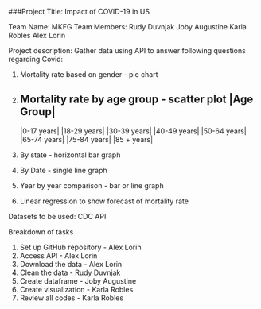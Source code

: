 ###Project Title: Impact of COVID-19 in US

Team Name: MKFG
Team Members:
	Rudy Duvnjak
	Joby Augustine
	Karla Robles
	Alex Lorin

Project description:
Gather data using API to answer following questions regarding Covid:
1. Mortality rate based on gender - pie chart
2. Mortality rate by age group - scatter plot
    |Age Group|
    -----------
    |0-17 years|
    |18-29 years|
    |30-39 years|
    |40-49 years|
    |50-64 years|
    |65-74 years|
    |75-84 years|
    |85 + years|

3. By state - horizontal bar graph
4. By Date - single line graph
5. Year by year comparison - bar or line graph
6. Linear regression to show forecast of mortality rate

Datasets to be used: CDC API

Breakdown of tasks
1. Set up GitHub repository - Alex Lorin
2. Access API - Alex Lorin 
3. Download the data - Alex Lorin 
4. Clean the data  - Rudy Duvnjak
5. Create dataframe - Joby Augustine
6. Create visualization - Karla Robles
7. Review all codes - Karla Robles
